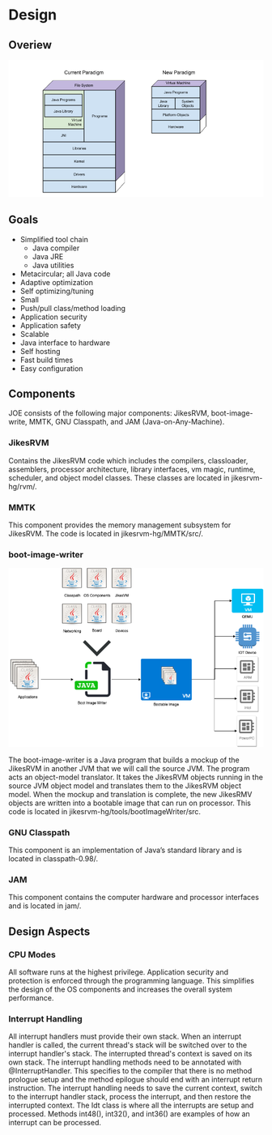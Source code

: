 # Design

## Overiew
![Overview](/images/JOE_Overview.png "overview")

## Goals

* Simplified tool chain
  * Java compiler
  * Java JRE
  * Java utilities
* Metacircular; all Java code
* Adaptive optimization
* Self optimizing/tuning
* Small
* Push/pull class/method loading
* Application security
* Application safety
* Scalable
* Java interface to hardware
* Self hosting
* Fast build times
* Easy configuration

## Components

JOE consists of the following major components: JikesRVM, boot-image-write, MMTK, GNU Classpath, and JAM (Java-on-Any-Machine).

### JikesRVM

Contains the JikesRVM code which includes the compilers, classloader, assemblers, processor architecture, library interfaces, vm magic, runtime, scheduler, and object model classes. These classes are located in jikesrvm-hg/rvm/.

### MMTK

This component provides the memory management subsystem for JikesRVM. The code is located in jikesrvm-hg/MMTK/src/.

### boot-image-writer

![BootImageWriter](/images/BootImageWriter.png "Boot image creation")

The boot-image-writer is a Java program that builds a mockup of the JikesRVM in another JVM that we will call the source JVM. The program acts an object-model translator. It takes the JikesRVM objects running in the source JVM object model and translates them to the JikesRVM object model. When the mockup and translation is complete, the new JikesRMV objects are written into a bootable image that can run on processor. This code is located in jikesrvm-hg/tools/bootImageWriter/src.

### GNU Classpath

This component is an implementation of Java’s standard library and is located in classpath-0.98/.

### JAM

This component contains the computer hardware and processor interfaces and is located in jam/.

## Design Aspects

### CPU Modes

All software runs at the highest privilege. Application security and protection is enforced through the programming language. This simplifies the design of the OS components and increases the overall system performance.

### Interrupt Handling		
All interrupt handlers must provide their own stack. When an interrupt handler is called, the current thread's stack will be switched over to the interrupt handler's stack. The interrupted thread's context is saved on its own stack. The interrupt handling methods need to be annotated with @InterruptHandler. This specifies to the compiler that there is no method prologue setup and the method epilogue should end with an interrupt return instruction. The interrupt handling needs to save the current context, switch to the interrupt handler stack, process the interrupt, and then restore the interrupted context. The Idt class is where all the interrupts are setup and processed. Methods int48(), int32(), and int36() are examples of how an interrupt can be processed.
